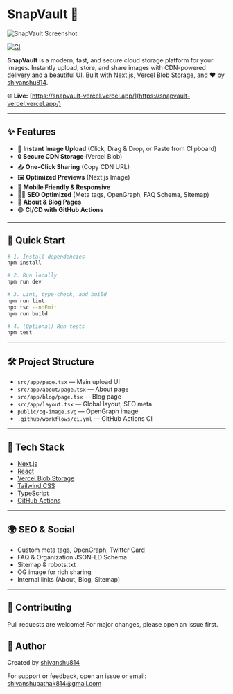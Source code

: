# SnapVault 🚀

![SnapVault Screenshot](https://hshbrs4fj4e0u45f.public.blob.vercel-storage.com/image_1746341200858.png)

[![CI](https://github.com/shivanshu814/SnapVault-Vercel-Blob/actions/workflows/ci.yml/badge.svg)](https://github.com/shivanshu814/SnapVault-Vercel-Blob/actions/workflows/ci.yml)

**SnapVault** is a modern, fast, and secure cloud storage platform for your images. Instantly upload, store, and share images with CDN-powered delivery and a beautiful UI. Built with Next.js, Vercel Blob Storage, and ❤️ by [shivanshu814](https://github.com/shivanshu814).

🌐 **Live:** [https://snapvault-vercel.vercel.app/](https://snapvault-vercel.vercel.app/)

---

## ✨ Features

- 🚀 **Instant Image Upload** (Click, Drag & Drop, or Paste from Clipboard)
- 🔒 **Secure CDN Storage** (Vercel Blob)
- 📤 **One-Click Sharing** (Copy CDN URL)
- 🖼️ **Optimized Previews** (Next.js Image)
- 📱 **Mobile Friendly & Responsive**
- 🧑‍💻 **SEO Optimized** (Meta tags, OpenGraph, FAQ Schema, Sitemap)
- 📝 **About & Blog Pages**
- 🟢 **CI/CD with GitHub Actions**

---

## 🚦 Quick Start

```bash
# 1. Install dependencies
npm install

# 2. Run locally
npm run dev

# 3. Lint, type-check, and build
npm run lint
npx tsc --noEmit
npm run build

# 4. (Optional) Run tests
npm test
```

---

## 🛠️ Project Structure

- `src/app/page.tsx` — Main upload UI
- `src/app/about/page.tsx` — About page
- `src/app/blog/page.tsx` — Blog page
- `src/app/layout.tsx` — Global layout, SEO meta
- `public/og-image.svg` — OpenGraph image
- `.github/workflows/ci.yml` — GitHub Actions CI

---

## 🧩 Tech Stack

- [Next.js](https://nextjs.org/)
- [React](https://react.dev/)
- [Vercel Blob Storage](https://vercel.com/docs/storage/vercel-blob)
- [Tailwind CSS](https://tailwindcss.com/)
- [TypeScript](https://www.typescriptlang.org/)
- [GitHub Actions](https://github.com/features/actions)

---

## 🌍 SEO & Social

- Custom meta tags, OpenGraph, Twitter Card
- FAQ & Organization JSON-LD Schema
- Sitemap & robots.txt
- OG image for rich sharing
- Internal links (About, Blog, Sitemap)

---

## 🤝 Contributing

Pull requests are welcome! For major changes, please open an issue first.

## 👤 Author

Created by [shivanshu814](https://github.com/shivanshu814)

For support or feedback, open an issue or email: shivanshupathak814@gmail.com
